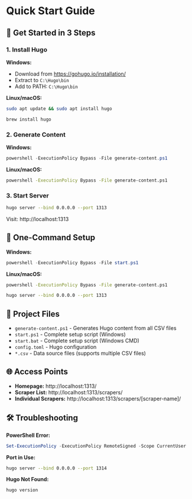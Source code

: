 # Quick Start Guide

## 🚀 Get Started in 3 Steps

### 1. Install Hugo

**Windows:**
- Download from https://gohugo.io/installation/
- Extract to `C:\Hugo\bin`
- Add to PATH: `C:\Hugo\bin`

**Linux/macOS:**
```bash
sudo apt update && sudo apt install hugo

brew install hugo
```

### 2. Generate Content

**Windows:**
```powershell
powershell -ExecutionPolicy Bypass -File generate-content.ps1
```

**Linux/macOS:**
```bash
powershell -ExecutionPolicy Bypass -File generate-content.ps1
```

### 3. Start Server

```bash
hugo server --bind 0.0.0.0 --port 1313
```

Visit: http://localhost:1313

## 🔧 One-Command Setup

**Windows:**
```powershell
powershell -ExecutionPolicy Bypass -File start.ps1
```

**Linux/macOS:**
```bash
powershell -ExecutionPolicy Bypass -File generate-content.ps1

hugo server --bind 0.0.0.0 --port 1313
```

## 📁 Project Files

- `generate-content.ps1` - Generates Hugo content from all CSV files
- `start.ps1` - Complete setup script (Windows)
- `start.bat` - Complete setup script (Windows CMD)
- `config.toml` - Hugo configuration
- `*.csv` - Data source files (supports multiple CSV files)

## 🌐 Access Points

- **Homepage:** http://localhost:1313/
- **Scraper List:** http://localhost:1313/scrapers/
- **Individual Scrapers:** http://localhost:1313/scrapers/[scraper-name]/

## 🛠️ Troubleshooting

**PowerShell Error:**
```powershell
Set-ExecutionPolicy -ExecutionPolicy RemoteSigned -Scope CurrentUser
```

**Port in Use:**
```bash
hugo server --bind 0.0.0.0 --port 1314
```

**Hugo Not Found:**
```bash
hugo version
